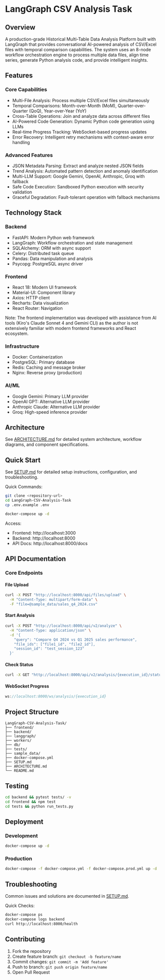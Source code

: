 # LangGraph CSV Analysis Task

## Overview

A production-grade Historical Multi-Table Data Analysis Platform built with LangGraph that provides conversational AI-powered analysis of CSV/Excel files with temporal comparison capabilities. The system uses an 8-node workflow orchestration engine to process multiple data files, align time series, generate Python analysis code, and provide intelligent insights.

## Features

### Core Capabilities
- Multi-File Analysis: Process multiple CSV/Excel files simultaneously
- Temporal Comparisons: Month-over-Month (MoM), Quarter-over-Quarter (QoQ), Year-over-Year (YoY)
- Cross-Table Operations: Join and analyze data across different files
- AI-Powered Code Generation: Dynamic Python code generation using LLMs
- Real-time Progress Tracking: WebSocket-based progress updates
- Error Recovery: Intelligent retry mechanisms with context-aware error handling

### Advanced Features
- JSON Metadata Parsing: Extract and analyze nested JSON fields
- Trend Analysis: Automated pattern detection and anomaly identification
- Multi-LLM Support: Google Gemini, OpenAI, Anthropic, Groq with fallback
- Safe Code Execution: Sandboxed Python execution with security validation
- Graceful Degradation: Fault-tolerant operation with fallback mechanisms

## Technology Stack

### Backend
- FastAPI: Modern Python web framework
- LangGraph: Workflow orchestration and state management
- SQLAlchemy: ORM with async support
- Celery: Distributed task queue
- Pandas: Data manipulation and analysis
- Psycopg: PostgreSQL async driver

### Frontend
- React 18: Modern UI framework
- Material-UI: Component library
- Axios: HTTP client
- Recharts: Data visualization
- React Router: Navigation

Note: The frontend implementation was developed with assistance from AI tools (Kiro's Claude Sonnet 4 and Gemini CLI) as the author is not extensively familiar with modern frontend frameworks and React ecosystem.

### Infrastructure
- Docker: Containerization
- PostgreSQL: Primary database
- Redis: Caching and message broker
- Nginx: Reverse proxy (production)

### AI/ML
- Google Gemini: Primary LLM provider
- OpenAI GPT: Alternative LLM provider
- Anthropic Claude: Alternative LLM provider
- Groq: High-speed inference provider

## Architecture

See [ARCHITECTURE.md](ARCHITECTURE.md) for detailed system architecture, workflow diagrams, and component specifications.

## Quick Start

See [SETUP.md](SETUP.md) for detailed setup instructions, configuration, and troubleshooting.

Quick Commands:
```bash
git clone <repository-url>
cd LangGraph-CSV-Analysis-Task
cp .env.example .env

docker-compose up -d
```

Access:
- Frontend: http://localhost:3000
- Backend: http://localhost:8000
- API Docs: http://localhost:8000/docs

## API Documentation

### Core Endpoints

#### File Upload
```bash
curl -X POST "http://localhost:8000/api/files/upload" \
  -H "Content-Type: multipart/form-data" \
  -F "file=@sample_data/sales_q4_2024.csv"
```

#### Start Analysis
```bash
curl -X POST "http://localhost:8000/api/v2/analyze" \
  -H "Content-Type: application/json" \
  -d '{
    "query": "Compare Q4 2024 vs Q1 2025 sales performance",
    "file_ids": ["file1_id", "file2_id"],
    "session_id": "test_session_123"
  }'
```

#### Check Status
```bash
curl -X GET "http://localhost:8000/api/v2/analysis/{execution_id}/status"
```

#### WebSocket Progress
```javascript
ws://localhost:8000/ws/analysis/{execution_id}
```

## Project Structure

```
LangGraph-CSV-Analysis-Task/
├── frontend/
├── backend/
├── langgraph/
├── workers/
├── db/
├── tests/
├── sample_data/
├── docker-compose.yml
├── SETUP.md
├── ARCHITECTURE.md
└── README.md
```

## Testing

```bash
cd backend && pytest tests/ -v
cd frontend && npm test
cd tests && python run_tests.py
```

## Deployment

### Development
```bash
docker-compose up -d
```

### Production
```bash
docker-compose -f docker-compose.yml -f docker-compose.prod.yml up -d
```

## Troubleshooting

Common issues and solutions are documented in [SETUP.md](SETUP.md).

Quick Checks:
```bash
docker-compose ps
docker-compose logs backend
curl http://localhost:8000/health
```

## Contributing

1. Fork the repository
2. Create feature branch: `git checkout -b feature/name`
3. Commit changes: `git commit -m 'Add feature'`
4. Push to branch: `git push origin feature/name`
5. Open Pull Request
